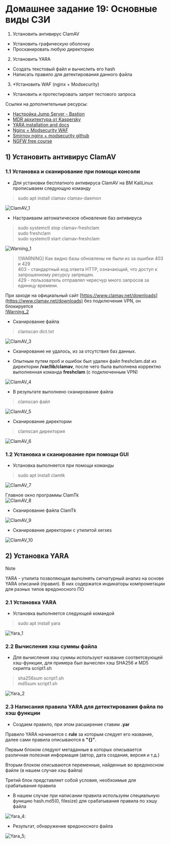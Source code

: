 # Домашнее задание 19: Основные виды СЗИ  
1) Установить антивирус ClamAV  
- Установить графическую оболочку  
- Просканировать любую директорию  

2) Установить YARA  
- Создать текстовый файл и вычислить его hash  
- Написать правило для детектирования данного файла  

3) *Установить WAF (nginx + Modsecurity)  
- Установить и протестировать запрет тестового запроса  

Ссылки на дополнительные ресурсы:   
- [Настройка Jump Server - Bastion](https://habr.com/ru/companies/cloud4y/articles/530516/)  
- [MDR архитектура от Kaspersky](https://support.kaspersky.com/MDR/ru-RU/196548.html)  
- [YARA installation and docs](https://yara.readthedocs.io/en/latest/gettingstarted.html)   
- [Nginx + Modsecurity WAF](https://opsshield.com/help/cpguard/install-modsecurity-with-nginx-on-debian-ubuntu/)  
- [Smirnov nginx + modsecurity github](https://github.com/sm1lexops/Profile_challenges?tab=readme-ov-file)  
- [NGFW free course](https://www.youtube.com/watch?v=uOMiC1-iwIc&list=PLqio-3dnMW5_2cStMfIezwcAzzDCjX86C)  

## 1) Установить антивирус ClamAV  
### 1.1 Установка и сканирование при помощи консоли
- Для установки бесплатного антивируса ClamAV на ВМ KaliLinux прописываем следующую команду  
>sudo apt install clamav clamav-daemon  

![ClamAV_1](https://github.com/StsiapanSikorsky/Cybersecurity_TMScourse/blob/main/Task_19/img/ClamAV_1.png)

- Настраиваем автоматическое обновление баз антивируса
>sudo systemctl stop clamav-freshclam  
sudo freshclam  
sudo systemctl start clamav-freshclam  

![Warning_1](https://github.com/StsiapanSikorsky/Cybersecurity_TMScourse/blob/main/Task_19/img/Warning_1.png)  

>![WARNING]
Как видно базы обновлены не были из за ошибки 403 и 429  
403 - стандартный код ответа HTTP, означающий, что доступ к запрошенному ресурсу запрещен.  
429 - пользователь отправлял чересчур много запросов за единицу времени. 

При заходе на официальный сайт [https://www.clamav.net/downloads](https://www.clamav.net/downloads) без подключения VPN, он блокируется  
[!Warning_2](https://github.com/StsiapanSikorsky/Cybersecurity_TMScourse/blob/main/Task_19/img/Warning_2.png)

- Сканирование файла
>clamscan dict.txt  

![ClamAV_3](https://github.com/StsiapanSikorsky/Cybersecurity_TMScourse/blob/main/Task_19/img/ClamAV_3.png)  

- Сканирование не удалось, из за отсутствия баз данных.

- Опытным путем проб и ошибок был удален файл freshclam.dat из директории **/var/lib/clamav**, после чего была выполнена корректно выполненная команда **freshclam** (с подключенным VPN) 

![ClamAV_4](https://github.com/StsiapanSikorsky/Cybersecurity_TMScourse/blob/main/Task_19/img/ClamAV_4.png)  

- В результате выполнено сканирование файла  
>clamscan файл  

![ClamAV_5](https://github.com/StsiapanSikorsky/Cybersecurity_TMScourse/blob/main/Task_19/img/ClamAV_5.png)

- Сканирование директории  
>clamscan директория  

![ClamAV_6](https://github.com/StsiapanSikorsky/Cybersecurity_TMScourse/blob/main/Task_19/img/ClamAV_6.png)  

### 1.2 Установка и сканирование при помощи GUI   
- Установка выполняется при помощи команды  
>sudo apt install clamtk  

![ClamAV_7](https://github.com/StsiapanSikorsky/Cybersecurity_TMScourse/blob/main/Task_19/img/ClamAV_7.png)  

Главное окно программы ClamTk  
![ClamAV_8](https://github.com/StsiapanSikorsky/Cybersecurity_TMScourse/blob/main/Task_19/img/ClamAV_8.png)  

- Сканирование файла ClamTk  

![ClamAV_9](https://github.com/StsiapanSikorsky/Cybersecurity_TMScourse/blob/main/Task_19/img/ClamAV_9.png)  

- Сканирование директории с утилитой xerxes  

![ClamAV_10](https://github.com/StsiapanSikorsky/Cybersecurity_TMScourse/blob/main/Task_19/img/ClamAV_10.png)  

## 2) Установка YARA  

>[!NOTE]
YARA - утилита позволяющая выполнять сигнатурный анализ на основе YARA описаний (правил). В них содер­жатся инди­като­ры ком­про­мета­ции для раз­ных типов вре­донос­ного ПО  

### 2.1 Установка YARA  
- Установка выполняется следующей командой  
>sudo apt install yara  

![Yara_1](https://github.com/StsiapanSikorsky/Cybersecurity_TMScourse/blob/main/Task_19/img/Yara_1.png)  

### 2.2 Вычисления хэш суммы файла   
- Для вычисления хэш суммы используют название соответсвующей хэш-функции, для примера был вычеслен хэш SHA256 и MD5 скрипта script1.sh  
>sha256sum script1.sh    
md5sum script1.sh  

![Yara_2](https://github.com/StsiapanSikorsky/Cybersecurity_TMScourse/blob/main/Task_19/img/Yara_2.png)  

### 2.3 Написания правила YARA для детектирования файла по хэш функции
- Создаем правило, при этом расширение ставим **.yar**  

Правило YARA начинается с **rule** за которым следует его название, далее сами правила описываются в **"{}"**.  

Первым блоком следуют метаданные в которых описывается различная полезная информация (автор, дата создания, версия и т.д.)  

Вторым блоком описываются переменные, найденные во вредоносном файле (в нашем случае хэш файла)  

Третий блок представляет собой условия, необхоимые для срабатывания правила  

- В нашем случае при написании правила используем специальную функцию hash.md5(0, filesize) для срабатывания правила по хэшу файла  

![Yara_4](https://github.com/StsiapanSikorsky/Cybersecurity_TMScourse/blob/main/Task_19/img/Yara_4.png):

- Результат, обнаружение вредоносного файла  

![Yara_5](https://github.com/StsiapanSikorsky/Cybersecurity_TMScourse/blob/main/Task_19/img/Yara_5.png);  

